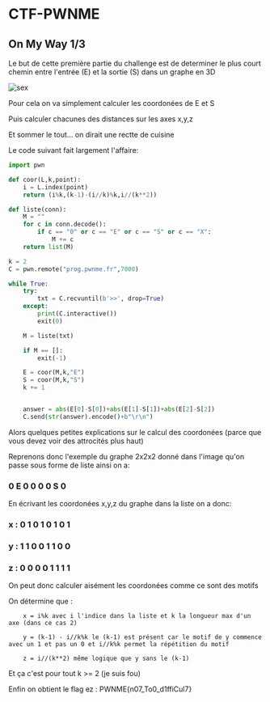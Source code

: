 # CTF-PWNME
## On My Way 1/3

Le but de cette première partie du challenge est de determiner le plus court chemin entre l'entrée (E) et la sortie (S) dans un graphe en 3D

![sex](https://user-images.githubusercontent.com/108684684/177189590-cd93288c-5ff6-4af3-9907-553e2480a319.PNG)

Pour cela on va simplement calculer les coordonées de E et S

Puis calculer chacunes des distances sur les axes x,y,z

Et sommer le tout...
on dirait une rectte de cuisine

Le code suivant fait largement l'affaire:

```python
import pwn

def coor(L,k,point):
	i = L.index(point)
	return (i%k,(k-1)-(i//k)%k,i//(k**2))

def liste(conn):
	M = ""
	for c in conn.decode():
		if c == "0" or c == "E" or c == "S" or c == "X":
			M += c
	return list(M)

k = 2
C = pwn.remote("prog.pwnme.fr",7000)

while True:
	try:
		txt = C.recvuntil(b'>>', drop=True)
	except:
		print(C.interactive())
		exit(0)

	M = liste(txt)

	if M == []:
		exit(-1)

	E = coor(M,k,"E")
	S = coor(M,k,"S")
	k += 1


	answer = abs(E[0]-S[0])+abs(E[1]-S[1])+abs(E[2]-S[2])
	C.send(str(answer).encode()+b"\r\n")
```

Alors quelques petites explications sur le calcul des coordonées (parce que vous devez voir des attrocités plus haut)

Reprenons donc l'exemple du graphe 2x2x2 donné dans l'image qu'on passe sous forme de liste ainsi on a:
### 0 E 0 0 0 0 S 0
En écrivant les coordonées x,y,z du graphe dans la liste on a donc:
### x : 0 1 0 1 0 1 0 1
### y : 1 1 0 0 1 1 0 0
### z : 0 0 0 0 1 1 1 1
On peut donc calculer aisément les coordonées comme ce sont des motifs

On détermine que :

        x = i%k avec i l'indice dans la liste et k la longueur max d'un axe (dans ce cas 2)
        
        y = (k-1) - i//k%k le (k-1) est présent car le motif de y commence avec un 1 et pas un 0 et i//k%k permet la répétition du motif
        
        z = i//(k**2) même logique que y sans le (k-1)
        
Et ça c'est pour tout k >= 2 (je suis fou)

Enfin on obtient le flag ez : PWNME{n07_To0_d1ffiCul7}
